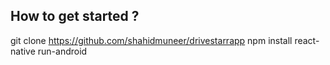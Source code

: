 
## How to get started ? 
git clone https://github.com/shahidmuneer/drivestarrapp
npm install
react-native run-android
